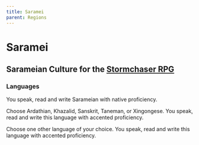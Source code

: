 ```yaml
---
title: Saramei
parent: Regions
---
```


# Saramei

## Sarameian Culture for the [Stormchaser RPG](https://stormchaserroleplaying.com/stormchaserRPG/)

### Languages
You speak, read and write Sarameian with native proficiency.

Choose Ardathian, Khazalid, Sanskrit, Taneman, or Xingongese. You speak, read and write this language with accented proficiency.

Choose one other language of your choice. You speak, read and write this language with accented proficiency.
